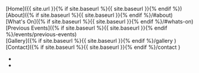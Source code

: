 [Home]({{ site.url }}{% if site.baseurl %}{{ site.baseurl }}{% endif %})<br/>
[About]({% if site.baseurl %}{{ site.baseurl }}{% endif %}/#about)<br/>
[What's On]({% if site.baseurl %}{{ site.baseurl }}{% endif %}/#whats-on)<br/>
[Previous Events]({% if site.baseurl %}{{ site.baseurl }}{% endif %}/events/previous-events)<br/>
[Gallery]({% if site.baseurl %}{{ site.baseurl }}{% endif %}/gallery )<br/>
[Contact]({% if site.baseurl %}{{ site.baseurl }}{% endif %}/contact )<br/>

<div class="icons">
    <ul class="list-inline">
        <li class="list-inline-item"><a href="https://www.facebook.com/rumbleuptheryshworth" title="Find us on Facebook"><i class="fa-brands fa-facebook"></i></a></li>
        <li class="list-inline-item"><a href="https://www.instagram.com/rumbleuptheryshworth/" title="Find us on Instagram"><i class="fa-brands fa-instagram"></i></a></li>
    </ul>
</div>
 